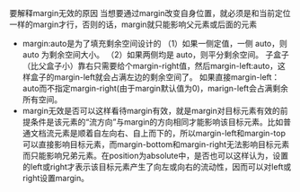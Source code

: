 要解释margin无效的原因
当想要通过margin改变自身位置，就必须是和当前定位一样的margin才行，否则的话，margin就只能影响父元素或后面的元素
- margin:auto是为了填充剩余空间设计的
（1）如果一侧定值，一侧 auto，则 auto 为剩余空间大小。
（2）如果两侧均是 auto，则平分剩余空间。
子盒子（比父盒子小）靠右只需要给个margin-right值，然后margin-left:auto，这样盒子的margin-left就会占满左边的剩余空间了。
如果直接margin-left：auto而不指定margin-right(由于margin默认值为0)，marign-left会占满剩余所有空间。
- margin无效是否可以这样看待margin有效，就是margin对目标元素有效的前提条件是该元素的“流方向”与margin的方向相同才能影响该目标元素。比如普通文档流元素是顺着自左向右、自上而下的，所以margin-left和margin-top可以直接影响目标元素，而margin-bottom和margin-right无法影响目标元素而只能影响兄弟元素。在position为absolute中，是否也可以这样认为，设置的left或right才表示该目标元素产生了向左或向右的流动性，因而可以对left或right设置margin。
